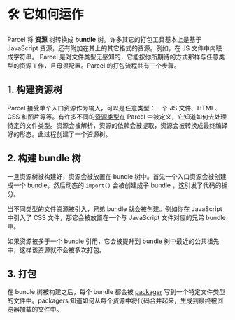 # 🛠 它如何运作

Parcel 将 **资源** 树转换成 **bundle** 树。许多其它的打包工具基本上是基于 JavaScript 资源，还有附加在其上的其它格式的资源。例如，在 JS 文件中内联成字符串。 Parcel 是对文件类型无感知的，它能按你所期待的方式那样与任意类型的资源工作，且毋须配置。Parcel 的打包流程共有三个步骤。

## 1. 构建资源树

Parcel 接受单个入口资源作为输入，可以是任意类型：一个 JS 文件、HTML、CSS 和图片等等。有许多不同的[资源类型](https://github.com/amymariaparker2401/website/tree/574adba7f88c1181c822d553056158f78247bbe7/src/i18n/zh/docs/asset_types.html)在 Parcel 中被定义，它知道如何去处理特定的文件类型。资源会被解析，资源的依赖会被提取，资源会被转换成最终编译好的形态。此过程创建了一个资源树。

## 2. 构建 bundle 树

一旦资源树被构建好，资源会被放置在 bundle 树中。首先一个入口资源会被创建成一个 bundle，然后动态的 `import()` 会被创建成子 bundle ，这引发了代码的拆分。

当不同类型的文件资源被引入，兄弟 bundle 就会被创建。例如你在 JavaScript 中引入了 CSS 文件，那它会被放置在一个与 JavaScript 文件对应的兄弟 bundle 中。

如果资源被多于一个 bundle 引用，它会被提升到 bundle 树中最近的公共祖先中，这样该资源就不会被多次打包。

## 3. 打包

在 bundle 树被构建之后，每个 bundle 都会被 [packager](https://github.com/amymariaparker2401/website/tree/574adba7f88c1181c822d553056158f78247bbe7/src/i18n/zh/docs/packagers.html) 写到一个特定文件类型的文件中。packagers 知道如何从每个资源中将代码合并起来，生成到最终被浏览器加载的文件中。

